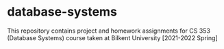 # database-systems
This repository contains project and homework assignments for CS 353 (Database Systems) course taken at Bilkent University [2021-2022 Spring]

